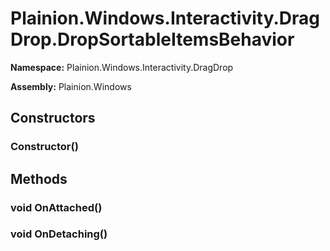 
# Plainion.Windows.Interactivity.DragDrop.DropSortableItemsBehavior

**Namespace:** Plainion.Windows.Interactivity.DragDrop

**Assembly:** Plainion.Windows


## Constructors

### Constructor()


## Methods

### void OnAttached()

### void OnDetaching()
